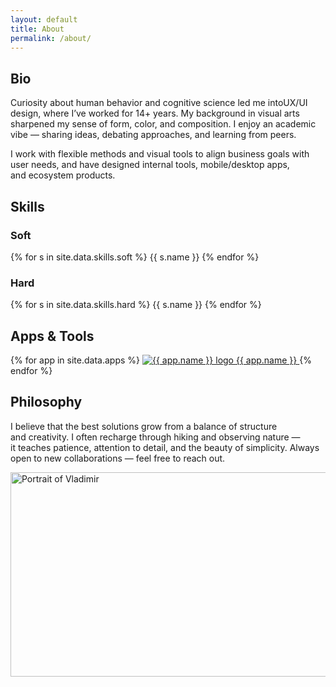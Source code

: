 ```yaml
---
layout: default
title: About
permalink: /about/
---
```


<div class="container">
  <!-- Блок биографии -->
  <section class="bio-section">
   <h2 class="subheading">Bio</h2>
    <div class="bio-columns">
      <!-- Левая колонка: текст -->
      <div class="bio">
        <p>
          Curiosity about human behavior and&nbsp;cognitive science led&nbsp;me&nbsp;intoUX/UI design, where I’ve&nbsp;worked for&nbsp;14+&nbsp;years. 
          My&nbsp;background in&nbsp;visual arts sharpened my&nbsp;sense of&nbsp;form, color, and&nbsp;composition. 
          I&nbsp;enjoy an&nbsp;academic vibe&nbsp;— sharing ideas, debating approaches, and&nbsp;learning from&nbsp;peers.</p>
          <p>I&nbsp;work with&nbsp;flexible methods and&nbsp;visual tools to&nbsp;align business goals with user needs, 
          and&nbsp;have designed internal tools, mobile/desktop apps, and&nbsp;ecosystem products.
        </p>
      </div>
      <!-- Правая колонка достижения -->
   <div class="bio">
  <div class="achievements-grid">
    <figure class="laurel-badge" data-value="15+" data-label="years of experience" style="
          --size:160px;
          --leaf:#d6c083;
          --text:#d6c083;
          --leaf-delay:.5s;   /* пауза перед стартом «строительства» венка */
          --leaf-gap:160ms;   /* шаг между парами листьев */
          --lift:-20%;        /* вертикальный подъём SVG листвы */
        "></figure>
    <figure class="laurel-badge" data-value="25+" data-label="big projects" style="
          --size:160px;
          --leaf:#d6c083;
          --text:#d6c083;
          --leaf-delay:.5s;   /* пауза перед стартом «строительства» венка */
          --leaf-gap:160ms;   /* шаг между парами листьев */
          --lift:-20%;        /* вертикальный подъём SVG листвы */
        "></figure>
  </div>
</div>
    </div>
  </section>
  <!-- Блок скилов -->
  <section class="skills-section">
    <h2 class="subheading">Skills</h2>
    <div class="skills-columns">
      <!-- Soft column -->
      <div class="skills-col">
        <h3 class="skills-title">Soft</h3>
        <div class="skills skills-grid">
          {% for s in site.data.skills.soft %}
            <span
              class="pill tilt mono tooltip slide-in-left"
              data-tip="{{ s.note | default: '—' }}"
              style="animation-delay: {{ forloop.index0 | times: 80 }}ms"
            >{{ s.name }}</span>
          {% endfor %}
        </div>
      </div>
      <!-- Hard column -->
      <div class="skills-col">
        <h3 class="skills-title">Hard</h3>
        <div class="skills skills-grid">
          {% for s in site.data.skills.hard %}
            <span
              class="pill tilt mono tooltip slide-in-right"
              data-tip="{{ s.note | default: '—' }}"
              style="animation-delay: {{ forloop.index0 | times: 80 }}ms"
            >{{ s.name }}</span>
          {% endfor %}
        </div>
      </div>
    </div>
  </section>
    <!-- блок мой инструментарий -->
<section class="tools-section">
  <h2 class="subheading">Apps & Tools</h2>
  <div class="tools-grid" style="--tools-delay-base: 800ms">
    {% for app in site.data.apps %}
      <a class="tool appear"
         href="{{ app.url }}" target="_blank" rel="noopener"
         aria-label="{{ app.name }}"
         style="--i: {{ forloop.index0 }}">
        <span class="tool-logo-wrap">
          <img
            src="{{ app.logo | relative_url }}"
            alt="{{ app.name }} logo"
            class="tool-logo"
            loading="lazy"
            decoding="async"
            fetchpriority="low">
        </span>
        <span class="tool-name sr-only">{{ app.name }}</span>
      </a>
    {% endfor %}
  </div>
   <div class="intro-divider"></div>
</section>
  <!-- Блок philosophy -->
<section class="philosophy-section">
  <h2 class="subheading">Philosophy</h2>
  <div class="bio-columns">
    <!-- Левая колонка: текст -->
    <div class="bio">
      <p>
        I&nbsp;believe that the&nbsp;best solutions grow from a&nbsp;balance of&nbsp;structure and&nbsp;creativity. I&nbsp;often recharge through hiking and&nbsp;observing nature — it&nbsp;teaches patience, attention to&nbsp;detail, and&nbsp;the&nbsp;beauty of&nbsp;simplicity. Always open to&nbsp;new collaborations&nbsp;— feel free to&nbsp;reach out.
      </p>
    </div>
    <!-- Правая колонка: фото -->
    <div class="bio">
    <img src="{{ site.baseurl }}/ui/photo.jpg"
     alt="Portrait of Vladimir"
     class="bio-photo"
     width="600" height="327">
    </div>
  </div>
</section>
</div>

<!-- ===== Tooltip logic: один bubble на весь сайт, без зависимостей ===== -->
<script>
(function () {
  const SAFE_PAD = 12;               // отступ от краёв экрана
  const GAP = 8;                     // отступ от элемента
  const bubble = document.createElement('div');
  bubble.id = 'tooltip-bubble';
  document.body.appendChild(bubble);

  let currentEl = null;
  let hideTimer = null;

  function positionBubble(el) {
    if (!el) return;
    const text = el.getAttribute('data-tip');
    if (!text) return;

    // Подготовка к измерению
    bubble.textContent = text;
    bubble.style.display = 'block';
    bubble.classList.remove('show');
    bubble.style.left = '0px';
    bubble.style.top = '0px';

    // Замеры
    const br = bubble.getBoundingClientRect();
    const er = el.getBoundingClientRect();
    const vw = window.innerWidth;
    const vh = window.innerHeight;

    // Центрируем по X и ограничиваем в пределах экрана
    let x = er.left + (er.width / 2) - (br.width / 2);
    if (x < SAFE_PAD) x = SAFE_PAD;
    if (x + br.width > vw - SAFE_PAD) x = vw - SAFE_PAD - br.width;

    // Предпочтительно показываем над элементом, иначе — под элементом
    let y = er.top - GAP - br.height;
    if (y < SAFE_PAD) y = er.bottom + GAP;
    if (y + br.height > vh - SAFE_PAD) y = vh - SAFE_PAD - br.height;

    bubble.style.left = Math.round(x) + 'px';
    bubble.style.top  = Math.round(y) + 'px';

    // Плавное появление
    requestAnimationFrame(() => bubble.classList.add('show'));
  }

  function showTip(el) {
    currentEl = el;
    clearTimeout(hideTimer);
    positionBubble(el);
    window.addEventListener('scroll', onMove, { passive: true });
    window.addEventListener('resize', onMove);
    window.addEventListener('orientationchange', onMove);
  }

  function hideTip() {
    bubble.classList.remove('show');
    clearTimeout(hideTimer);
    hideTimer = setTimeout(() => {
      bubble.style.display = 'none';
      currentEl = null;
      window.removeEventListener('scroll', onMove);
      window.removeEventListener('resize', onMove);
      window.removeEventListener('orientationchange', onMove);
    }, 180); // длительность совпадает с transition
  }

  function onMove() {
    if (currentEl) positionBubble(currentEl);
  }

  // Делегирование событий
  document.addEventListener('mouseenter', (e) => {
    const el = e.target.closest('.tooltip');
    if (el) showTip(el);
  }, true);

  document.addEventListener('mouseleave', (e) => {
    const el = e.target.closest('.tooltip');
    if (el) hideTip();
  }, true);
})();
</script>
<script>
document.addEventListener("DOMContentLoaded", () => {
  const tools = document.querySelectorAll(".tool.appear");

  if ("IntersectionObserver" in window) {
    const observer = new IntersectionObserver((entries, obs) => {
      entries.forEach(entry => {
        if (entry.isIntersecting) {
          entry.target.classList.add("in-view");
          obs.unobserve(entry.target);
        }
      });
    }, { threshold: 0.1 }); // 10% видимости для срабатывания

    tools.forEach(el => observer.observe(el));
  } else {
    // Фолбэк — без анимации, если IntersectionObserver не поддерживается
    tools.forEach(el => el.classList.add("in-view"));
  }
});
</script>
<script>
(function () {
  const tpl = (num, label) => `
  <svg viewBox="0 0 200 200" aria-hidden="true" focusable="false">
    <g transform="translate(100,100)">
      <!-- Левая ветвь (пары i=0..5: снизу вверх) -->
      <g transform="translate(-10,0) rotate(-15)">
        ${leafPath( -60,  45, 26, 0)}
        ${leafPath( -78,  18, 22, 1)}
        ${leafPath( -84, -12, 20, 2)}
        ${leafPath( -78, -38, 18, 3)}
        ${leafPath( -60, -60, 16, 4)}
        ${leafPath( -35, -76, 14, 5)}
      </g>
      <!-- Правая ветвь (зеркало, те же индексы — пары синхронны) -->
      <g transform="translate(10,0) rotate(15) scale(-1,1)">
        ${leafPath( -60,  45, 26, 0)}
        ${leafPath( -78,  18, 22, 1)}
        ${leafPath( -84, -12, 20, 2)}
        ${leafPath( -78, -38, 18, 3)}
        ${leafPath( -60, -60, 16, 4)}
        ${leafPath( -35, -76, 14, 5)}
      </g>
    </g>
  </svg>
  <div class="lb-text" aria-hidden="true">
    <div class="lb-number">${num}</div>
    <div class="lb-label">${label}</div>
  </div>`;

  function leafPath(x, y, r, i){
    const rx = r, ry = r*0.55, k = 0.65*r;
    return `
      <path class="lb-leaf" style="--i:${i}"
        d="
          M ${x} ${y}
          c ${k} ${-ry}, ${rx} ${-ry}, ${rx*2} 0
          c ${-k} ${ry}, ${-rx} ${ry}, ${-rx*2} 0
          Z
        " fill="currentColor"/>
    `;
  }

  document.querySelectorAll('.laurel-badge').forEach(el => {
    const num = el.getAttribute('data-value')  || '';
    const label = el.getAttribute('data-label') || '';
    // кол-во пар (для вычисления финальной задержки текста)
    el.style.setProperty('--pairs', '6');
    el.innerHTML = tpl(num, label);
  });
})();
</script>

